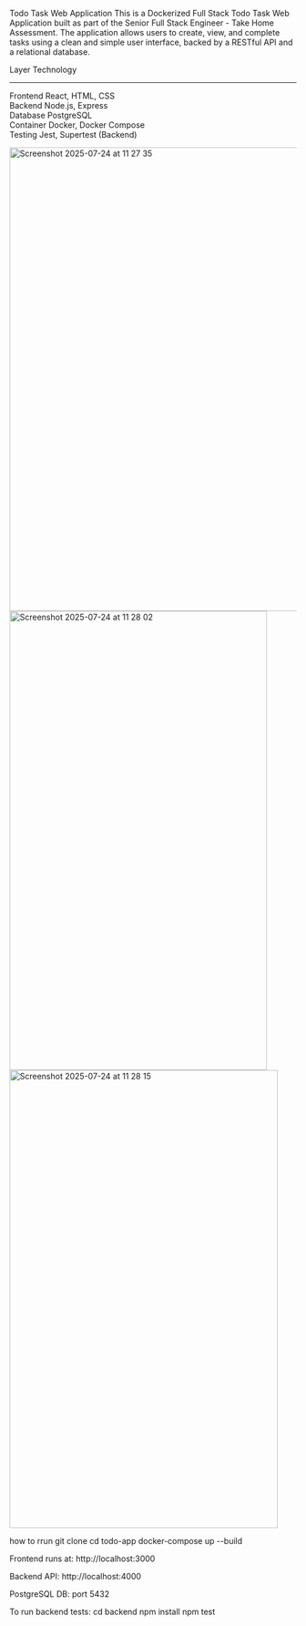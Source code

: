 Todo Task Web Application
This is a Dockerized Full Stack Todo Task Web Application built as part of the Senior Full Stack Engineer - Take Home Assessment. The application allows users to create, view, and complete tasks using a clean and simple user interface, backed by a RESTful API and a relational database.

 Layer      Technology                
 ---------  ------------------------- 
 Frontend   React, HTML, CSS          
 Backend    Node.js, Express          
 Database   PostgreSQL                
 Container  Docker, Docker Compose    
 Testing    Jest, Supertest (Backend) 


<img width="1495" height="813" alt="Screenshot 2025-07-24 at 11 27 35" src="https://github.com/user-attachments/assets/e06af228-b6c6-4e71-9ad6-be7acd34eff6" />

<img width="452" height="805" alt="Screenshot 2025-07-24 at 11 28 02" src="https://github.com/user-attachments/assets/70e6cc54-58b4-45d4-a59f-e8fa8799eddc" />
<img width="471" height="803" alt="Screenshot 2025-07-24 at 11 28 15" src="https://github.com/user-attachments/assets/4344a89d-214f-4aed-8175-00891a6816e8" />



how to rrun 
git clone 
cd todo-app
docker-compose up --build

Frontend runs at: http://localhost:3000

Backend API: http://localhost:4000

PostgreSQL DB: port 5432

To run backend tests:
cd backend
npm install
npm test



